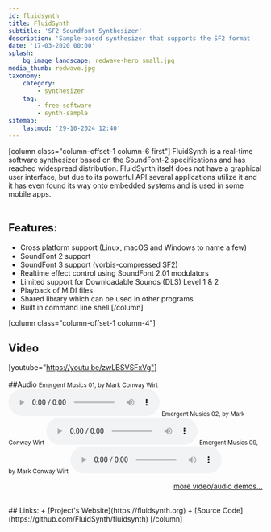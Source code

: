 ```yaml
---
id: fluidsynth
title: FluidSynth
subtitle: 'SF2 Soundfont Synthesizer'
description: 'Sample-based synthesizer that supports the SF2 format'
date: '17-03-2020 00:00'
splash:
    bg_image_landscape: redwave-hero_small.jpg
media_thumb: redwave.jpg
taxonomy:
    category:
        - synthesizer
    tag:
        - free-software
        - synth-sample
sitemap:
    lastmod: '29-10-2024 12:40'
---
```


[column class="column-offset-1 column-6 first"]
FluidSynth is a real-time software synthesizer based on the SoundFont-2 specifications and has reached widespread distribution. FluidSynth itself does not have a graphical user interface, but due to its powerful API several applications utilize it and it has even found its way onto embedded systems and is used in some mobile apps.
<br>
<br>

## Features:

+ Cross platform support (Linux, macOS and Windows to name a few)
+ SoundFont 2 support
+ SoundFont 3 support (vorbis-compressed SF2)
+ Realtime effect control using SoundFont 2.01 modulators
+ Limited support for Downloadable Sounds (DLS) Level 1 & 2
+ Playback of MIDI files
+ Shared library which can be used in other programs
+ Built in command line shell
[/column]

[column class="column-offset-1 column-4"]
## Video
[youtube="https://youtu.be/zwLBSVSFxVg"]
<br>
<br>
##Audio
<small>Emergent Musics 01, by Mark Conway Wirt</small>
![01-MCW-EmergentMusics.mp3](01-MCW-EmergentMusics.mp3)
<small>Emergent Musics 02, by Mark Conway Wirt</small>
![02-MCW-EmergentMusics.mp3](02-MCW-EmergentMusics.mp3)
<small>Emergent Musics 09, by Mark Conway Wirt</small>
![09-MCW-EmergentMusics.mp3](09-MCW-EmergentMusics.mp3)
<!--<small>Emergent Musics 03, by Mark Conway Wirt</small>
![03-MCW-EmergentMusics.mp3](03-MCW-EmergentMusics.mp3)
<small>Over Unity 1, by Mark Conway Wirt</small>
![01-MarkConwayWirt-419.mp3](01-MarkConwayWirt-419.mp3)
<small>Over Unity 6, by Mark Conway Wirt</small>
![06-MarkConwayWirt-730.mp3](06-MarkConwayWirt-730.mp3)
<small>Over Unity 7, by Mark Conway Wirt</small>
![07-MarkConwayWirt-627.mp3](07-MarkConwayWirt-627.mp3)-->
<p align="right">
 <a href="https://wiki.zynthian.org/index.php/Zynthian_Sound_Demos" target="_blank">more video/audio demos...</a>
</p>
<br>
## Links:
+ [Project's Website](https://fluidsynth.org)
+ [Source Code](https://github.com/FluidSynth/fluidsynth)
[/column]
